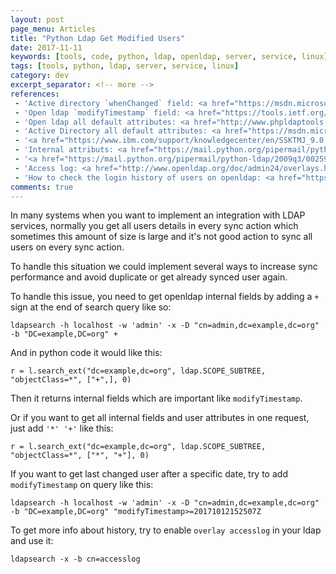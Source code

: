 ```yaml
---
layout: post
page_menu: Articles
title: "Python Ldap Get Modified Users"
date: 2017-11-11
keywords: [tools, code, python, ldap, openldap, server, service, linux]
tags: [tools, python, ldap, server, service, linux]
category: dev
excerpt_separator: <!-- more -->
references:
 - 'Active directory `whenChanged` field: <a href="https://msdn.microsoft.com/en-us/library/ms680921(v=vs.85).aspx" target="_blank">Microsoft MSDN doc</a>'
 - 'Open ldap `modifyTimestamp` field: <a href="https://tools.ietf.org/html/rfc4512" target="_blank">RFC4512</a>'
 - 'Open ldap all default attributes: <a href="http://www.phpldaptools.com/reference/Default-Schema-Attributes/" target="_blank">LDAP default schema attributes</a>'
 - 'Active Directory all default attributes: <a href="https://msdn.microsoft.com/en-us/library/ms675090(v=vs.85).aspx" target="_blank">Active Directory default schema attributes</a>'
 - '<a href="https://www.ibm.com/support/knowledgecenter/en/SSKTMJ_9.0.1/admin/conf_usingldapsearchtoreturnoperationalattributes_t.html" target="_blank">ldapsearch to return operational attributes</a>'
 - 'Internal attributs: <a href="https://mail.python.org/pipermail/python-ldap/2009q3/002593.html" target="_blank">Internal attributes (Python org mail)</a>'
 - '<a href="https://mail.python.org/pipermail/python-ldap/2009q3/002594.html" target="_blank">Internal attributes (conversation node on Python org mail)</a>'
 - 'Access log: <a href="http://www.openldap.org/doc/admin24/overlays.html#Access%20Logging" target="_blank">OpenLDAP access logging</a>'
 - 'How to check the login history of users on openldap: <a href="https://www.openldap.org/lists/openldap-technical/201505/msg00117.html" target="_blank">OpenLDAP login history of users</a>'
comments: true
---
```

In many systems when you want to implement an integration with LDAP services, normally you get all users details in every sync action which sometimes this amount of size is large and it's not good action to sync all users on every sync action.
<!-- more -->

To handle this situation we could implement several ways to increase sync performance and avoid duplicate or get already synced user again.

To handle this issue, you need to get openldap internal fields by adding a `+` sign at the end of search query like so:
```
ldapsearch -h localhost -w 'admin' -x -D "cn=admin,dc=example,dc=org" -b "DC=example,DC=org" +
```

And in python code it would like this:
```
r = l.search_ext("dc=example,dc=org", ldap.SCOPE_SUBTREE, "objectClass=*", ["+",], 0)
```

Then it returns internal fields which are important like `modifyTimestamp`.

Or if you want to get all internal fields and user attributes in one request, just add `'*' '+'` like this:
```
r = l.search_ext("dc=example,dc=org", ldap.SCOPE_SUBTREE, "objectClass=*", ["*", "+"], 0)
```

If you want to get last changed user after a specific date, try to add `modifyTimestamp` on query like this:
```
ldapsearch -h localhost -w 'admin' -x -D "cn=admin,dc=example,dc=org" -b "DC=example,DC=org" "modifyTimestamp>=20171012152507Z
```

To get more info about history, try to enable `overlay accesslog` in your ldap and use it:
```
ldapsearch -x -b cn=accesslog
```
